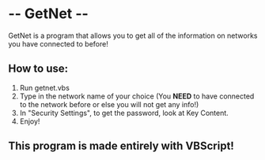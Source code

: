 # -- GetNet --
GetNet is a program that allows you to get all of the information on networks you have connected to before!

## How to use:
1. Run getnet.vbs
2. Type in the network name of your choice (You **NEED** to have connected to the network before or else you will not get any info!)
3. In "Security Settings", to get the password, look at Key Content.
4. Enjoy!

## This program is made entirely with VBScript!
